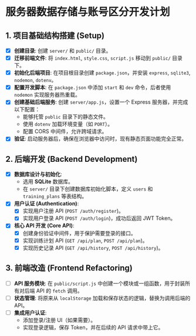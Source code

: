 # 服务器数据存储与账号区分开发计划

## 1. 项目基础结构搭建 (Setup)
- [x] **创建目录**: 创建 `server/` 和 `public/` 目录。
- [x] **迁移前端文件**: 将 `index.html`, `style.css`, `script.js` 移动到 `public/` 目录下。
- [x] **初始化后端项目**: 在项目根目录创建 `package.json`，并安装 `express`, `sqlite3`, `nodemon`, `dotenv`。
- [x] **配置开发脚本**: 在 `package.json` 中添加 `start` 和 `dev` 命令，后者使用 `nodemon` 实现服务器热重载。
- [x] **创建基础后端服务**: 创建 `server/app.js`，设置一个 Express 服务器，并完成以下配置：
  - 能够托管 `public` 目录下的静态文件。
  - 使用 `dotenv` 加载环境变量（如 `PORT`）。
  - 配置 CORS 中间件，允许跨域请求。
- [x] **验证**: 启动服务器后，确保在浏览器中访问时，现有静态页面功能完全正常。

## 2. 后端开发 (Backend Development)
- [x] **数据库设计与初始化**:
  - 选用 **SQLite** 数据库。
  - 在 `server/` 目录下创建数据库初始化脚本，定义 `users` 和 `training_plans` 等表结构。
- [x] **用户认证 (Authentication)**:
  - [x] 实现用户注册 API (`POST /auth/register`)。
  - [x] 实现用户登录 API (`POST /auth/login`)，成功后返回 JWT Token。
- [x] **核心 API 开发 (Core API)**:
  - [x] 创建身份验证中间件，用于保护需要登录的接口。
  - [x] 实现训练计划 API (`GET /api/plan`, `POST /api/plan`)。
  - [x] 实现历史记录 API (`GET /api/history`, `POST /api/history`)。

## 3. 前端改造 (Frontend Refactoring)
- [ ] **API 服务模块**: 在 `public/script.js` 中创建一个模块或一组函数，用于封装所有对后端 API 的 `fetch` 调用。
- [ ] **状态管理**: 将原来从 `localStorage` 加载和保存状态的逻辑，替换为调用后端的 API。
- [ ] **集成用户认证**:
  - 添加登录/注册 UI（如果需要）。
  - 实现登录逻辑，保存 Token，并在后续的 API 请求中带上它。
